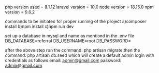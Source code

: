 php version used = 8.1.12
laravel version = 10.0
node version = 18.15.0
npm version = 9.6.2


commands to be initiated for proper running of the project
a)composer install
b)npm install
c)npm run dev

set up a database in mysql and name as mentiond in the .env file 
DB_DATABASE=referral
DB_USERNAME=root
DB_PASSWORD=

after the above step run the command:  php artisan migrate
then the command: php artisan db:seed 
which will create a default admin login with credentials as follows
email: admin@gmail.com
password: admin@gmail.com

